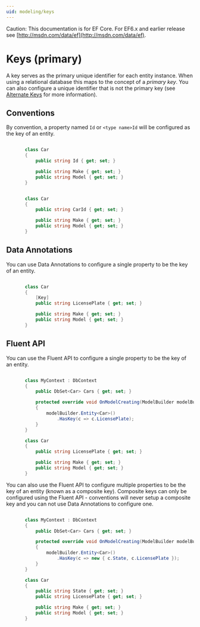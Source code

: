 ```yaml
---
uid: modeling/keys
---
```

Caution: This documentation is for EF Core. For EF6.x and earlier release see [http://msdn.com/data/ef](http://msdn.com/data/ef).

  # Keys (primary)

A key serves as the primary unique identifier for each entity instance. When using a relational database this maps to the concept of a *primary key*. You can also configure a unique identifier that is not the primary key (see [Alternate Keys](alternate-keys.md) for more information).

  ## Conventions

By convention, a property named `Id` or `<type name>Id` will be configured as the key of an entity.

<!-- literal_block {"ids": [], "classes": [], "xml:space": "preserve", "backrefs": [], "linenos": true, "dupnames": [], {"language": "csharp", "highlight_args": {"linenostart": 1, "hl_lines": [3]}, "names": [], "source": "/Users/shirhatti/src/EntityFramework.Docs/docs/modeling/Modeling/Conventions/Samples/KeyId.cs"} -->

````c#

       class Car
       {
           public string Id { get; set; }

           public string Make { get; set; }
           public string Model { get; set; }
       }

   ````

<!-- literal_block {"ids": [], "classes": [], "xml:space": "preserve", "backrefs": [], "linenos": true, "dupnames": [], {"language": "csharp", "highlight_args": {"linenostart": 1, "hl_lines": [3]}, "names": [], "source": "/Users/shirhatti/src/EntityFramework.Docs/docs/modeling/Modeling/Conventions/Samples/KeyTypeNameId.cs"} -->

````c#

       class Car
       {
           public string CarId { get; set; }

           public string Make { get; set; }
           public string Model { get; set; }
       }

   ````

  ## Data Annotations

You can use Data Annotations to configure a single property to be the key of an entity.

<!-- literal_block {"ids": [], "classes": [], "xml:space": "preserve", "backrefs": [], "linenos": true, "dupnames": [], {"language": "csharp", "highlight_args": {"linenostart": 1, "hl_lines": [3, 4]}, "names": [], "source": "/Users/shirhatti/src/EntityFramework.Docs/docs/modeling/Modeling/DataAnnotations/Samples/KeySingle.cs"} -->

````c#

       class Car
       {
           [Key]
           public string LicensePlate { get; set; }

           public string Make { get; set; }
           public string Model { get; set; }
       }

   ````

  ## Fluent API

You can use the Fluent API to configure a single property to be the key of an entity.

<!-- literal_block {"ids": [], "classes": [], "xml:space": "preserve", "backrefs": [], "linenos": true, "dupnames": [], {"language": "csharp", "highlight_args": {"linenostart": 1, "hl_lines": [7, 8]}, "names": [], "source": "/Users/shirhatti/src/EntityFramework.Docs/docs/modeling/Modeling/FluentAPI/Samples/KeySingle.cs"} -->

````c#

       class MyContext : DbContext
       {
           public DbSet<Car> Cars { get; set; }

           protected override void OnModelCreating(ModelBuilder modelBuilder)
           {
               modelBuilder.Entity<Car>()
                   .HasKey(c => c.LicensePlate);
           }
       }

       class Car
       {
           public string LicensePlate { get; set; }

           public string Make { get; set; }
           public string Model { get; set; }
       }

   ````

You can also use the Fluent API to configure multiple properties to be the key of an entity (known as a composite key). Composite keys can only be configured using the Fluent API - conventions will never setup a composite key and you can not use Data Annotations to configure one.

<!-- literal_block {"ids": [], "classes": [], "xml:space": "preserve", "backrefs": [], "linenos": true, "dupnames": [], {"language": "csharp", "highlight_args": {"linenostart": 1, "hl_lines": [7, 8]}, "names": [], "source": "/Users/shirhatti/src/EntityFramework.Docs/docs/modeling/Modeling/FluentAPI/Samples/KeyComposite.cs"} -->

````c#

       class MyContext : DbContext
       {
           public DbSet<Car> Cars { get; set; }

           protected override void OnModelCreating(ModelBuilder modelBuilder)
           {
               modelBuilder.Entity<Car>()
                   .HasKey(c => new { c.State, c.LicensePlate });
           }
       }

       class Car
       {
           public string State { get; set; }
           public string LicensePlate { get; set; }

           public string Make { get; set; }
           public string Model { get; set; }
       }

   ````
